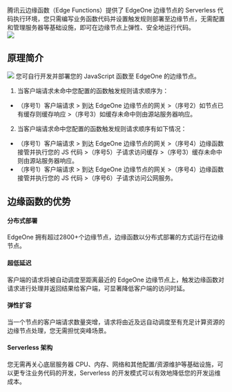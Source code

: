 腾讯云边缘函数（Edge Functions）提供了 EdgeOne 边缘节点的 Serverless 代码执行环境，您只需编写业务函数代码并设置触发规则部署至边缘节点，无需配置和管理服务器等基础设施，即可在边缘节点上弹性、安全地运行代码。  
![](https://qcloudimg.tencent-cloud.cn/raw/2e633f8ffa9279933fa0b4852e7309c3.png)

## 原理简介
![](https://qcloudimg.tencent-cloud.cn/raw/d8187b3dcb086d419422579e1eaf0022.png)
您可自行开发并部署您的 JavaScript 函数至 EdgeOne 的边缘节点。

1. 当客户端请求未命中您配置的函数触发规则请求顺序为：  
  - （序号1）客户端请求 > 到达 EdgeOne 边缘节点的网关 >（序号2）如节点已有缓存则缓存响应 >（序号3）如缓存未命中则由源站服务器响应。
2. 当客户端请求命中您配置的函数触发规则请求顺序有如下情况：    
  - （序号1）客户端请求 > 到达 EdgeOne 边缘节点的网关 >（序号4）边缘函数接管并执行您的 JS 代码 >（序号5）子请求访问缓存 >（序号3）缓存未命中则由源站服务器响应。  
  - （序号1）客户端请求 > 到达 EdgeOne 边缘节点的网关 >（序号4）边缘函数接管并执行您的 JS 代码 >（序号6）子请求访问公网服务。


## 边缘函数的优势
#### 分布式部署
EdgeOne 拥有超过2800+个边缘节点，边缘函数以分布式部署的方式运行在边缘节点。
#### 超低延迟
客户端的请求将被自动调度至距离最近的 EdgeOne 边缘节点上，触发边缘函数对请求进行处理并返回结果给客户端，可显著降低客户端的访问时延。
#### 弹性扩容
当一个节点的客户端请求数量突增，请求将由近及远自动调度至有充足计算资源的边缘节点处理，您无需担忧突峰场景。
#### Serverless 架构
您无需再关心底层服务器 CPU、内存、网络和其他配置/资源维护等基础设施，可以更专注业务代码的开发，Serverless 的开发模式可以有效地降低您的开发运维成本。

